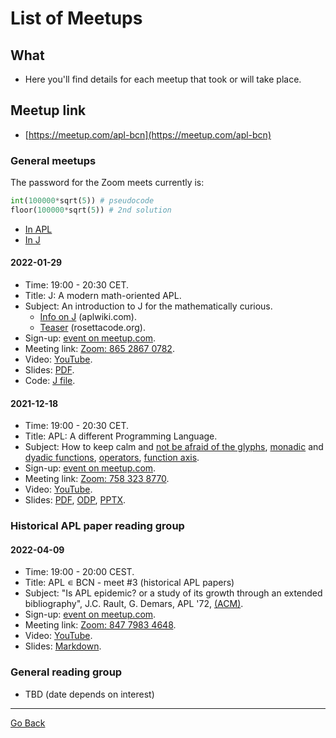 # List of Meetups

## What
- Here you'll find details for each meetup that took or will take place.

## Meetup link
- [https://meetup.com/apl-bcn](https://meetup.com/apl-bcn)

### General meetups
The password for the Zoom meets currently is:

```python
int(100000*sqrt(5)) # pseudocode
floor(100000*sqrt(5)) # 2nd solution
```

- [In APL](https://tio.run/##SyzI0U2pTMzJT////1FPl6EBCByebqpleHi7ERYhAA)
- [In J](https://tio.run/##y/oPBIYGIKBlGmeoagQA)

#### 2022-01-29
- Time: 19:00 - 20:30 CET.
- Title: J: A modern math-oriented APL.
- Subject: An introduction to J for the mathematically curious. 
   - [Info on J](https://aplwiki.com/wiki/J) (aplwiki.com).
   - [Teaser](https://rosettacode.org/wiki/Archimedean_spiral#J) (rosettacode.org).
- Sign-up: [event on meetup.com](https://www.meetup.com/apl-bcn/events/283206437/).
- Meeting link: [Zoom: 865 2867 0782](https://zoom.us/j/86528670782).  
- Video: [YouTube](https://youtu.be/74dP7VLMftU).
- Slides: [PDF](https://github.com/mlliarm/apl-in-bcn/blob/6018b1f7d3a653797ea71362a078f7c81764c7d8/slides/2022-01-29/J_%20A%20modern%20math-oriented%20APL.pdf).
- Code: [J file](https://github.com/mlliarm/apl-in-bcn/blob/6018b1f7d3a653797ea71362a078f7c81764c7d8/code/2022-01-29/apl_in_bcn_no2.ijs).

#### 2021-12-18
- Time: 19:00 - 20:30 CET.
- Title: APL: A different Programming Language.
- Subject: How to keep calm and [not be afraid of the glyphs](https://www.youtube.com/watch?v=7snnRaC4t5c), [monadic](https://aplwiki.com/wiki/Monadic_function) and [dyadic functions](https://aplwiki.com/wiki/Dyadic_function), [operators](https://aplwiki.com/wiki/Operator), [function axis](https://aplwiki.com/wiki/Function_axis).
- Sign-up: [event on meetup.com](https://www.meetup.com/apl-bcn/events/282411026/).
- Meeting link: [Zoom: 758 323 8770](https://us02web.zoom.us/j/7583238770).
- Video: [YouTube](https://www.youtube.com/watch?v=Aq_gUA4ta_Y).
- Slides: [PDF](https://github.com/mlliarm/apl-in-bcn/blob/aa4e6e1898b2f482a657af6fed737e65b6a25b5f/slides/2021-12-18/APL_%20A%20different%20Programming%20Language.pdf), [ODP](https://github.com/mlliarm/apl-in-bcn/blob/aa4e6e1898b2f482a657af6fed737e65b6a25b5f/slides/2021-12-18/APL_%20A%20different%20Programming%20Language.odp), [PPTX](https://github.com/mlliarm/apl-in-bcn/blob/aa4e6e1898b2f482a657af6fed737e65b6a25b5f/slides/2021-12-18/APL_%20A%20different%20Programming%20Language.pptx).

###  Historical APL paper reading group
#### 2022-04-09
- Time: 19:00 - 20:00 CEST.
- Title: APL ∊ BCN - meet #3 (historical APL papers)
- Subject: "Is APL epidemic? or a study of its growth through an extended bibliography", J.C. Rault, G. Demars, APL '72, [(ACM)](https://dl.acm.org/doi/10.1145/800011.808106).	 
- Sign-up: [event on meetup.com](https://www.meetup.com/apl-bcn/events/284957889/).
- Meeting link: [Zoom: 847 7983 4648](https://us02web.zoom.us/j/84779834648).  
- Video: [YouTube](https://youtu.be/3TcaVX4Pl9s).
- Slides: [Markdown](https://github.com/mlliarm/apl-in-bcn/blob/main/slides/2022-04-09/meet3_notes.markdown).

###  General reading group
- TBD (date depends on interest)

---
[Go Back](https://mlliarm.github.io/apl-in-bcn/)
